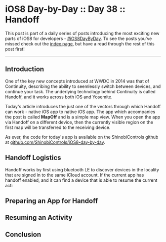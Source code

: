 # iOS8 Day-by-Day :: Day 38 :: Handoff

This post is part of a daily series of posts introducing the most exciting new
parts of iOS8 for developers - [#iOS8DayByDay](https://twitter.com/search?q=%23iOS8DayByDay).
To see the posts you've missed check out the [index page](http://shinobicontrols.com/iOS8DayByDay),
but have a read through the rest of this post first!

---

## Introduction

One of the key new concepts introduced at WWDC in 2014 was that of Continuity,
describing the ability to seemlessly switch between devices, and continue your
task. The underlying technology behind Continuity is called Handoff, and it
works across both iOS and Yosemite.

Today's article introduces the just one of the vectors through which Handoff can
work - native iOS app to native iOS app. The app which accompanies the post is
called __MapOff__ and is a simple map view. When you open the app via Handoff on
a different device, then the currently visible region on the first map will be
transferred to the receiving device.

As ever, the code for today's app is available on the ShinobiControls github at
[github.com/ShinobiControls/iOS8-day-by-day](https://github.com/ShinobiControls/iOS8-day-by-day).


## Handoff Logistics

Handoff works by first using bluetooth LE to discover devices in the locality
that are signed in to the same iCloud account. If the current app has handoff
enabled, and it can find a device that is able to resume the current acti

## Preparing an App for Handoff


## Resuming an Activity

## Conclusion
